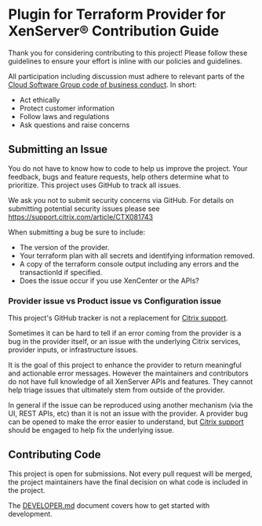 # Plugin for Terraform Provider for XenServer® Contribution Guide

Thank you for considering contributing to this project! Please follow these guidelines to ensure your effort is inline with our policies and guidelines.

All participation including discussion must adhere to relevant parts of the [Cloud Software Group code of business conduct](https://www.cloud.com/legal/governance). In short:
* Act ethically
* Protect customer information
* Follow laws and regulations
* Ask questions and raise concerns

## Submitting an Issue
You do not have to know how to code to help us improve the project. Your feedback, bugs and feature requests, help others determine what to prioritize. This project uses GitHub to track all issues. 

We ask you not to submit security concerns via GitHub. For details on submitting potential security issues please see https://support.citrix.com/article/CTX081743

When submitting a bug be sure to include:
* The version of the provider.
* Your terraform plan with all secrets and identifying information removed.
* A copy of the terraform console output including any errors and the transactionId if specified.
* Does the issue occur if you use XenCenter or the APIs?

### Provider issue vs Product issue vs Configuration issue
This project's GitHub tracker is not a replacement for [Citrix support](https://www.citrix.com/support/).

Sometimes it can be hard to tell if an error coming from the provider is a bug in the provider itself, or an issue with the underlying Citrix services, provider inputs, or infrastructure issues.

It is the goal of this project to enhance the provider to return meaningful and actionable error messages. However the maintainers and contributors do not have full knowledge of all XenServer APIs and features. They cannot help triage issues that ultimately stem from outside of the provider.

In general if the issue can be reproduced using another mechanism (via the UI, REST APIs, etc) than it is not an issue with the provider. A provider bug can be opened to make the error easier to understand, but [Citrix support](https://www.citrix.com/support/) should be engaged to help fix the underlying issue.

## Contributing Code
This project is open for submissions. Not every pull request will be merged, the project maintainers have the final decision on what code is included in the project.

The [DEVELOPER.md](./DEVELOPER.md) document covers how to get started with development.
